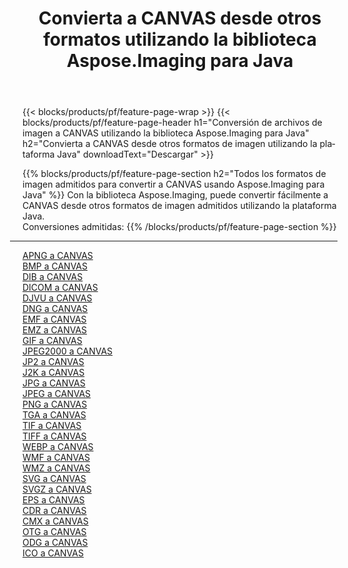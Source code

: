 ﻿---
title: Convierta a CANVAS desde otros formatos utilizando la biblioteca Aspose.Imaging para Java 
weight: 3920
url: /es/java/conversion/to/canvas 
lang: es
langdirlevel: 2
locales: zh-hans,ja,it,ru,de,es,fr,nl,id,lt,pl,pt,vi,tr,ko,zh-hant,ar,hi,th,sv,cs,uk,he
description: Usando Aspose.Imaging puede convertir a CANVAS desde otros formatos usando Java
---

{{< blocks/products/pf/feature-page-wrap >}}
{{< blocks/products/pf/feature-page-header h1="Conversión de archivos de imagen a CANVAS utilizando la biblioteca Aspose.Imaging para Java" h2="Convierta a CANVAS desde otros formatos de imagen utilizando la plataforma Java" downloadText="Descargar" >}}


{{% blocks/products/pf/feature-page-section  h2="Todos los formatos de imagen admitidos para convertir a CANVAS usando Aspose.Imaging para Java" %}}
Con la biblioteca Aspose.Imaging, puede convertir fácilmente a CANVAS desde otros formatos de imagen admitidos utilizando la plataforma Java.
<br/>
Conversiones admitidas:
{{% /blocks/products/pf/feature-page-section %}}
<div class="container-fluid productfamilypage bg-gray">
    <div class="convertypes bg-gray agp-content section">
        <div class="container">
		<hr style="margin-left:-20px;"/>
		<div class="row other-converters">
		    <div class='col-md-2 other-converter remove-lp remove-rp'><a href="/imaging/es/java/conversion/apng-to-canvas" >APNG a CANVAS</a></div>
<div class='col-md-2 other-converter remove-lp remove-rp'><a href="/imaging/es/java/conversion/bmp-to-canvas" >BMP a CANVAS</a></div>
<div class='col-md-2 other-converter remove-lp remove-rp'><a href="/imaging/es/java/conversion/dib-to-canvas" >DIB a CANVAS</a></div>
<div class='col-md-2 other-converter remove-lp remove-rp'><a href="/imaging/es/java/conversion/dicom-to-canvas" >DICOM a CANVAS</a></div>
<div class='col-md-2 other-converter remove-lp remove-rp'><a href="/imaging/es/java/conversion/djvu-to-canvas" >DJVU a CANVAS</a></div>
<div class='col-md-2 other-converter remove-lp remove-rp'><a href="/imaging/es/java/conversion/dng-to-canvas" >DNG a CANVAS</a></div>
<div class='col-md-2 other-converter remove-lp remove-rp'><a href="/imaging/es/java/conversion/emf-to-canvas" >EMF a CANVAS</a></div>
<div class='col-md-2 other-converter remove-lp remove-rp'><a href="/imaging/es/java/conversion/emz-to-canvas" >EMZ a CANVAS</a></div>
<div class='col-md-2 other-converter remove-lp remove-rp'><a href="/imaging/es/java/conversion/gif-to-canvas" >GIF a CANVAS</a></div>
<div class='col-md-2 other-converter remove-lp remove-rp'><a href="/imaging/es/java/conversion/jpeg2000-to-canvas" >JPEG2000 a CANVAS</a></div>
<div class='col-md-2 other-converter remove-lp remove-rp'><a href="/imaging/es/java/conversion/jp2-to-canvas" >JP2 a CANVAS</a></div>
<div class='col-md-2 other-converter remove-lp remove-rp'><a href="/imaging/es/java/conversion/j2k-to-canvas" >J2K a CANVAS</a></div>
<div class='col-md-2 other-converter remove-lp remove-rp'><a href="/imaging/es/java/conversion/jpg-to-canvas" >JPG a CANVAS</a></div>
<div class='col-md-2 other-converter remove-lp remove-rp'><a href="/imaging/es/java/conversion/jpeg-to-canvas" >JPEG a CANVAS</a></div>
<div class='col-md-2 other-converter remove-lp remove-rp'><a href="/imaging/es/java/conversion/png-to-canvas" >PNG a CANVAS</a></div>
<div class='col-md-2 other-converter remove-lp remove-rp'><a href="/imaging/es/java/conversion/tga-to-canvas" >TGA a CANVAS</a></div>
<div class='col-md-2 other-converter remove-lp remove-rp'><a href="/imaging/es/java/conversion/tif-to-canvas" >TIF a CANVAS</a></div>
<div class='col-md-2 other-converter remove-lp remove-rp'><a href="/imaging/es/java/conversion/tiff-to-canvas" >TIFF a CANVAS</a></div>
<div class='col-md-2 other-converter remove-lp remove-rp'><a href="/imaging/es/java/conversion/webp-to-canvas" >WEBP a CANVAS</a></div>
<div class='col-md-2 other-converter remove-lp remove-rp'><a href="/imaging/es/java/conversion/wmf-to-canvas" >WMF a CANVAS</a></div>
<div class='col-md-2 other-converter remove-lp remove-rp'><a href="/imaging/es/java/conversion/wmz-to-canvas" >WMZ a CANVAS</a></div>
<div class='col-md-2 other-converter remove-lp remove-rp'><a href="/imaging/es/java/conversion/svg-to-canvas" >SVG a CANVAS</a></div>
<div class='col-md-2 other-converter remove-lp remove-rp'><a href="/imaging/es/java/conversion/svgz-to-canvas" >SVGZ a CANVAS</a></div>
<div class='col-md-2 other-converter remove-lp remove-rp'><a href="/imaging/es/java/conversion/eps-to-canvas" >EPS a CANVAS</a></div>
<div class='col-md-2 other-converter remove-lp remove-rp'><a href="/imaging/es/java/conversion/cdr-to-canvas" >CDR a CANVAS</a></div>
<div class='col-md-2 other-converter remove-lp remove-rp'><a href="/imaging/es/java/conversion/cmx-to-canvas" >CMX a CANVAS</a></div>
<div class='col-md-2 other-converter remove-lp remove-rp'><a href="/imaging/es/java/conversion/otg-to-canvas" >OTG a CANVAS</a></div>
<div class='col-md-2 other-converter remove-lp remove-rp'><a href="/imaging/es/java/conversion/odg-to-canvas" >ODG a CANVAS</a></div>
<div class='col-md-2 other-converter remove-lp remove-rp'><a href="/imaging/es/java/conversion/ico-to-canvas" >ICO a CANVAS</a></div>
                </div>
        </div>
    </div>
</div>
<br/>

